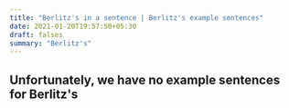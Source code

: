 ```yaml
---
title: "Berlitz's in a sentence | Berlitz's example sentences"
date: 2021-01-20T19:57:50+05:30
draft: falses
summary: "Berlitz's"
---
```

## Unfortunately, we have no example sentences for Berlitz's                 
